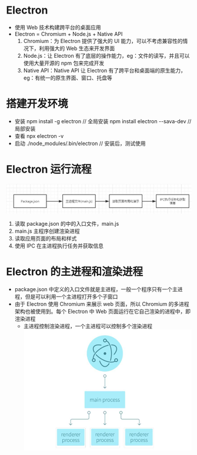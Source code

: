 # Electron
* 使用 Web 技术构建跨平台的桌面应用
* Electron = Chromium + Node.js + Native API
    1. Chromium：为 Electron 提供了强大的 UI 能力，可以不考虑兼容性的情况下，利用强大的 Web 生态来开发界面
    2. Node.js：让 Electron 有了底层的操作能力，eg：文件的读写，并且可以使用大量开源的 npm 包来完成开发
    3. Native API：Native API 让 Electron 有了跨平台和桌面端的原生能力，eg：有统一的原生界面、窗口、托盘等

# 搭建开发环境
* 安装
    npm install -g electron  // 全局安装
    npm install electron --sava-dev  // 局部安装
* 查看
    npx electron -v
* 启动
    ./node_modules/.bin/electron  // 安装后，测试使用

# Electron 运行流程
![运行流程](./src/images/运行流程.jpg)
1. 读取 package.json 的中的入口文件，main.js
2. main.js 主程序创建渲染进程
3. 读取应用页面的布局和样式
4. 使用 IPC 在主进程执行任务并获取信息

# Electron 的主进程和渲染进程
* package.json 中定义的入口文件就是主进程，一般一个程序只有一个主进程，但是可以利用一个主进程打开多个子窗口
* 由于 Electron 使用 Chromium 来展示 web 页面，所以 Chromium 的多进程架构也被使用到。每个 Electron 中 Web 页面运行在它自己渲染的进程中，即渲染进程
    * 主进程控制渲染进程，一个主进程可以控制多个渲染进程
    ![主进程与渲染进程](./src/images/主进程与渲染进程.jpg)